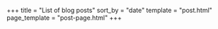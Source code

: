 +++
title = "List of blog posts"
sort_by = "date"
template = "post.html"
page_template = "post-page.html"
+++
